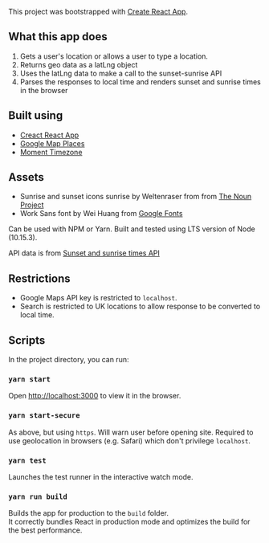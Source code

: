This project was bootstrapped with [Create React App](https://github.com/facebook/create-react-app).

## What this app does

1. Gets a user's location or allows a user to type a location.
2. Returns geo data as a latLng object
3. Uses the latLng data to make a call to the sunset-sunrise API
4. Parses the responses to local time and renders sunset and sunrise times in the browser

## Built using

- [Creact React App](http://localhost:3000)
- [Google Map Places](https://developers.google.com/maps/documentation/javascript/places)
- [Moment Timezone](https://momentjs.com/timezone/)

## Assets

- Sunrise and sunset icons sunrise by Weltenraser from from [The Noun Project](https://thenounproject.com/weltenraser/)
- Work Sans font by Wei Huang from [Google Fonts](https://fonts.google.com/specimen/Work+Sans)

Can be used with NPM or Yarn. Built and tested using LTS version of Node (10.15.3).

API data is from [Sunset and sunrise times API](https://sunrise-sunset.org/api)

## Restrictions

- Google Maps API key is restricted to `localhost`.
- Search is restricted to UK locations to allow response to be converted to local time.

## Scripts

In the project directory, you can run:

### `yarn start`

Open [http://localhost:3000](http://localhost:3000) to view it in the browser.

### `yarn start-secure`

As above, but using `https`. Will warn user before opening site. Required to use geolocation in browsers (e.g. Safari) which don't privilege `localhost`.

### `yarn test`

Launches the test runner in the interactive watch mode.

### `yarn run build`

Builds the app for production to the `build` folder.<br>
It correctly bundles React in production mode and optimizes the build for the best performance.
